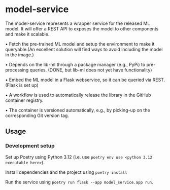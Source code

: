 # model-service

The model-service represents a wrapper service for the released ML model. It will offer a REST API to exposes the model to other components and make it scalable.

• Fetch the pre-trained ML model and setup the environment to make it queryable.(An excellent solution will find ways to avoid including the model in the image.)

• Depends on the lib-ml through a package manager (e.g., PyPi) to pre-processing queries. (DONE, but lib-ml does not yet have functionality)

• Embed the ML model in a Flask webservice, so it can be queried via REST. (Flask is set up)

• A workflow is used to automatically release the library in the GitHub container registry.

• The container is versioned automatically, e.g., by picking-up on the corresponding Git version tag.

## Usage

### Development setup

Set up Poetry using Python 3.12 (i.e. use `poetry env use <python 3.12 executable here>`).

Install dependencies and the project using `poetry install`

Run the service using `poetry run flask --app model_service.app run`.